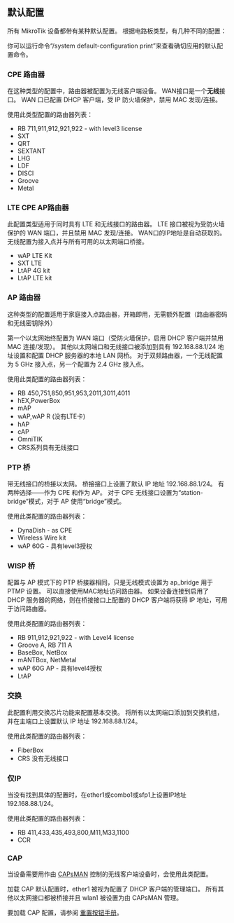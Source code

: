 ## 默认配置
所有 MikroTik 设备都带有某种默认配置。 根据电路板类型，有几种不同的配置：

你可以运行命令“/system default-configuration print”来查看确切应用的默认配置命令。

### CPE 路由器

在这种类型的配置中，路由器被配置为无线客户端设备。 WAN接口是一个**无线**接口。 WAN 口已配置 DHCP 客户端，受 IP 防火墙保护，禁用 MAC 发现/连接。

使用此类型配置的路由器列表：

- RB 711,911,912,921,922 - with level3 license
- SXT
- QRT
- SEXTANT
- LHG
- LDF
- DISCl
- Groove
- Metal

### LTE CPE AP路由器

此配置类型适用于同时具有 LTE 和无线接口的路由器。 LTE 接口被视为受防火墙保护的 WAN 端口，并且禁用 MAC 发现/连接。 WAN口的IP地址是自动获取的。 无线配置为接入点并与所有可用的以太网端口桥接。

- wAP LTE Kit
- SXT LTE
- LtAP 4G kit
- LtAP LTE kit

### AP 路由器

这种类型的配置适用于家庭接入点路由器，开箱即用，无需额外配置（路由器密码和无线密钥除外）

第一个以太网始终配置为 WAN 端口（受防火墙保护，启用 DHCP 客户端并禁用 MAC 连接/发现）。 其他以太网端口和无线接口被添加到具有 192.168.88.1/24 地址设置和配置 DHCP 服务器的本地 LAN 网桥。 对于双频路由器，一个无线配置为 5 GHz 接入点，另一个配置为 2.4 GHz 接入点。

使用此类配置的路由器列表：

- RB 450,751,850,951,953,2011,3011,4011
- hEX,PowerBox
- mAP
- wAP,wAP R (没有LTE卡)
- hAP
- cAP
- OmniTIK
- CRS系列具有无线接口

### PTP 桥

带无线接口的桥接以太网。 桥接接口上设置了默认 IP 地址 192.168.88.1/24。 有两种选择——作为 CPE 和作为 AP。 对于 CPE 无线接口设置为“station-bridge”模式，对于 AP 使用“bridge”模式。

使用此类配置的路由器列表：

- DynaDish - as CPE
- Wireless Wire kit
- wAP 60G - 具有level3授权

### WISP 桥

配置与 AP 模式下的 PTP 桥接器相同，只是无线模式设置为 ap_bridge 用于 PTMP 设置。 可以直接使用MAC地址访问路由器。 如果设备连接到启用了 DHCP 服务器的网络，则在桥接接口上配置的 DHCP 客户端将获得 IP 地址，可用于访问路由器。

使用此类配置的路由器列表：

- RB 911,912,921,922 - with Level4 license
- Groove A, RB 711 A
- BaseBox, NetBox
- mANTBox, NetMetal
- wAP 60G AP - 具有level4授权
- LtAP

### 交换

此配置利用交换芯片功能来配置基本交换。 将所有以太网端口添加到交换机组，并在主端口上设置默认 IP 地址 192.168.88.1/24。

使用此类配置的路由器列表：

- FiberBox
- CRS 没有无线接口

### 仅IP

当没有找到具体的配置时，在ether1或combo1或sfp1上设置IP地址192.168.88.1/24。

使用此类配置的路由器列表：

- RB 411,433,435,493,800,M11,M33,1100
- CCR

### CAP

当设备需要用作由 [CAPsMAN](https://help.mikrotik.com/docs/display/ROS/CAPsMAN) 控制的无线客户端设备时，会使用此类配置。

加载 CAP 默认配置时，ether1 被视为配置了 DHCP 客户端的管理端口。 所有其他以太网接口都被桥接并且 wlan1 被设置为由 CAPsMAN 管理。

要加载 CAP 配置，请参阅 [重置按钮手册](https://help.mikrotik.com/docs/display/ROS/Reset+Button)。

